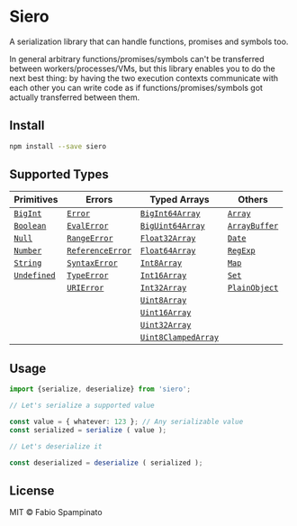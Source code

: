 # Siero

A serialization library that can handle functions, promises and symbols too.

In general arbitrary functions/promises/symbols can't be transferred between workers/processes/VMs, but this library enables you to do the next best thing: by having the two execution contexts communicate with each other you can write code as if functions/promises/symbols got actually transferred between them.

## Install

```sh
npm install --save siero
```

## Supported Types

| Primitives       | Errors                | Typed Arrays              | Others              |
| ---------------- | --------------------- | ------------------------- | ------------------- |
| [`BigInt`][0]    | [`Error`][6]          | [`BigInt64Array`][13]     | [`Array`][24]       |
| [`Boolean`][1]   | [`EvalError`][7]      | [`BigUint64Array`][14]    | [`ArrayBuffer`][25] |
| [`Null`][2]      | [`RangeError`][8]     | [`Float32Array`][15]      | [`Date`][26]        |
| [`Number`][3]    | [`ReferenceError`][9] | [`Float64Array`][16]      | [`RegExp`][27]      |
| [`String`][4]    | [`SyntaxError`][10]   | [`Int8Array`][17]         | [`Map`][28]         |
| [`Undefined`][5] | [`TypeError`][11]     | [`Int16Array`][18]        | [`Set`][29]         |
|                  | [`URIError`][12]      | [`Int32Array`][19]        | [`PlainObject`][30] |
|                  |                       | [`Uint8Array`][20]        |                     |
|                  |                       | [`Uint16Array`][21]       |                     |
|                  |                       | [`Uint32Array`][22]       |                     |
|                  |                       | [`Uint8ClampedArray`][23] |                     |

[0]: https://developer.mozilla.org/en-US/docs/Web/JavaScript/Reference/Global_Objects/BigInt
[1]: https://developer.mozilla.org/en-US/docs/Web/JavaScript/Reference/Global_Objects/Boolean
[2]: https://developer.mozilla.org/en-US/docs/Web/JavaScript/Reference/Operators/null
[3]: https://developer.mozilla.org/en-US/docs/Web/JavaScript/Reference/Global_Objects/Number
[4]: https://developer.mozilla.org/en-US/docs/Web/JavaScript/Reference/Global_Objects/String
[5]: https://developer.mozilla.org/en-US/docs/Web/JavaScript/Reference/Global_Objects/Undefined

[6]: https://developer.mozilla.org/en-US/docs/Web/JavaScript/Reference/Global_Objects/Error
[7]: https://developer.mozilla.org/en-US/docs/Web/JavaScript/Reference/Global_Objects/EvalError
[8]: https://developer.mozilla.org/en-US/docs/Web/JavaScript/Reference/Global_Objects/RangeError
[9]: https://developer.mozilla.org/en-US/docs/Web/JavaScript/Reference/Global_Objects/ReferenceError
[10]: https://developer.mozilla.org/en-US/docs/Web/JavaScript/Reference/Global_Objects/SyntaxError
[11]: https://developer.mozilla.org/en-US/docs/Web/JavaScript/Reference/Global_Objects/TypeError
[12]: https://developer.mozilla.org/en-US/docs/Web/JavaScript/Reference/Global_Objects/URIError

[13]: https://developer.mozilla.org/en-US/docs/Web/JavaScript/Reference/Global_Objects/BigInt64Array
[14]: https://developer.mozilla.org/en-US/docs/Web/JavaScript/Reference/Global_Objects/BigUint64Array
[15]: https://developer.mozilla.org/en-US/docs/Web/JavaScript/Reference/Global_Objects/Float32Array
[16]: https://developer.mozilla.org/en-US/docs/Web/JavaScript/Reference/Global_Objects/Float64Array
[17]: https://developer.mozilla.org/en-US/docs/Web/JavaScript/Reference/Global_Objects/Int8Array
[18]: https://developer.mozilla.org/en-US/docs/Web/JavaScript/Reference/Global_Objects/Int16Array
[19]: https://developer.mozilla.org/en-US/docs/Web/JavaScript/Reference/Global_Objects/Int32Array
[20]: https://developer.mozilla.org/en-US/docs/Web/JavaScript/Reference/Global_Objects/Uint8Array
[21]: https://developer.mozilla.org/en-US/docs/Web/JavaScript/Reference/Global_Objects/Uint16Array
[22]: https://developer.mozilla.org/en-US/docs/Web/JavaScript/Reference/Global_Objects/Uint32Array
[23]: https://developer.mozilla.org/en-US/docs/Web/JavaScript/Reference/Global_Objects/Uint8ClampedArray

[24]: https://developer.mozilla.org/en-US/docs/Web/JavaScript/Reference/Global_Objects/Array
[25]: https://developer.mozilla.org/en-US/docs/Web/JavaScript/Reference/Global_Objects/ArrayBuffer
[26]: https://developer.mozilla.org/en-US/docs/Web/JavaScript/Reference/Global_Objects/Date
[27]: https://developer.mozilla.org/en-US/docs/Web/JavaScript/Reference/Global_Objects/RegExp
[28]: https://developer.mozilla.org/en-US/docs/Web/JavaScript/Reference/Global_Objects/Map
[29]: https://developer.mozilla.org/en-US/docs/Web/JavaScript/Reference/Global_Objects/Set
[30]: https://developer.mozilla.org/en-US/docs/Web/JavaScript/Reference/Global_Objects/Object

## Usage

```ts
import {serialize, deserialize} from 'siero';

// Let's serialize a supported value

const value = { whatever: 123 }; // Any serializable value
const serialized = serialize ( value );

// Let's deserialize it

const deserialized = deserialize ( serialized );
```

## License

MIT © Fabio Spampinato

